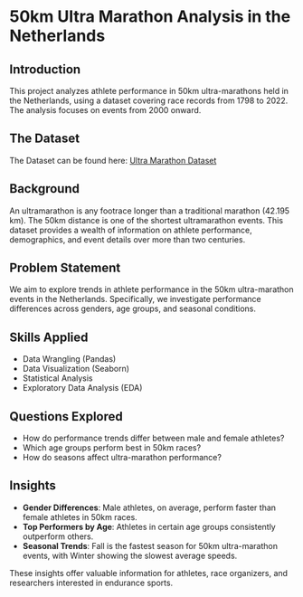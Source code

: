 # 50km Ultra Marathon Analysis in the Netherlands

## Introduction

This project analyzes athlete performance in 50km ultra-marathons held in the Netherlands, using a dataset covering race records from 1798 to 2022. The analysis focuses on events from 2000 onward.

## The Dataset

The Dataset can be found here: [Ultra Marathon Dataset](https://www.kaggle.com/datasets/aiaiaidavid/the-big-dataset-of-ultra-marathon-running)

## Background

An ultramarathon is any footrace longer than a traditional marathon (42.195 km). The 50km distance is one of the shortest ultramarathon events. This dataset provides a wealth of information on athlete performance, demographics, and event details over more than two centuries.

## Problem Statement

We aim to explore trends in athlete performance in the 50km ultra-marathon events in the Netherlands. Specifically, we investigate performance differences across genders, age groups, and seasonal conditions.

## Skills Applied

- Data Wrangling (Pandas)
- Data Visualization (Seaborn)
- Statistical Analysis
- Exploratory Data Analysis (EDA)

## Questions Explored

- How do performance trends differ between male and female athletes?
- Which age groups perform best in 50km races?
- How do seasons affect ultra-marathon performance?

## Insights

- **Gender Differences**: Male athletes, on average, perform faster than female athletes in 50km races.
- **Top Performers by Age**: Athletes in certain age groups consistently outperform others.
- **Seasonal Trends**: Fall is the fastest season for 50km ultra-marathon events, with Winter showing the slowest average speeds.

These insights offer valuable information for athletes, race organizers, and researchers interested in endurance sports.


